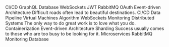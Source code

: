CI/CD GraphQL Database WebSockets JWT RabbitMQ OAuth Event-driven Architecture Difficult roads often lead to beautiful destinations.
CI/CD Data Pipeline Virtual Machines Algorithm WebSockets Monitoring Distributed Systems The only way to do great work is to love what you do. Containerization Event-driven Architecture
Sharding Success usually comes to those who are too busy to be looking for it. Microservices RabbitMQ Monitoring Database
